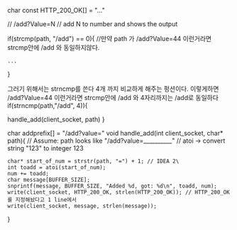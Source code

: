 char const HTTP_200_OK[] = "..."


//    /add?Value=N 
//    add N to number and shows the output



if(strcmp(path, "/add") == 0){ 
//만약 path 가 /add?Value=44 이런거라면 strcmp안에 /add 와 동일하지않다.

    ...

}

그러기 위해서는 strncmp를 쓴다 
4개 까지 비교하게 해주는 펑션이다.
이렇게하면 /add?Value=44 이런거라면 strcmp안에 /add 와 4자리까지는 /add로 동일하다
if(strncmp(path,"/add", 4)){

handle_add(client_socket, path)
}

char addprefix[] = "/add?value="
void handle_add(int client_socket, char* path){
    // Assume: path looks like "/add?value=__________"
    // atoi -> convert string "123" to integer 123

    char* start_of_num = strstr(path, "=") + 1; // IDEA 2\
    int toadd = atoi(start_of_num);
    num += toadd;
    char message[BUFFER_SIZE];
    snprintf(message, BUFFER_SIZE, "Added %d, got: %d\n", toadd, num);
    write(client_socket, HTTP_200_OK, strlen(HTTP_200_OK)); // HTTP_200_OK 를 지정해놨다고 1 line에서
    write(client_socket, message, strlen(message));

}
